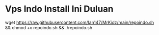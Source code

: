 # Vps Indo Install Ini Duluan
wget https://raw.githubusercontent.com/Ian147/MrKidz/main/repoindo.sh && chmod +x repoindo.sh && ./repoindo.sh
